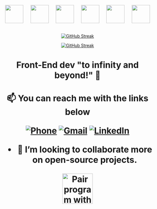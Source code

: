 <div align="center">
  <img
    src="https://cdn.jsdelivr.net/gh/devicons/devicon@latest/icons/html5/html5-plain.svg"
    width="60px"
  />&nbsp;&nbsp;&nbsp;&nbsp;&nbsp;
  <img
    src="https://cdn.jsdelivr.net/gh/devicons/devicon@latest/icons/css3/css3-plain.svg"
    width="60px"
    />&nbsp;&nbsp;&nbsp;&nbsp;&nbsp;
  <img
    src="https://cdn.jsdelivr.net/gh/devicons/devicon@latest/icons/javascript/javascript-plain.svg"
    width="60px"
  />&nbsp;&nbsp;&nbsp;&nbsp;&nbsp;
  <img
    src="https://cdn.jsdelivr.net/gh/devicons/devicon@latest/icons/typescript/typescript-plain.svg"
    width="60px"
  />&nbsp;&nbsp;&nbsp;&nbsp;&nbsp;
  <img
    src="https://cdn.jsdelivr.net/gh/devicons/devicon@latest/icons/react/react-original.svg"
    width="60px"
  />&nbsp;&nbsp;&nbsp;&nbsp;&nbsp;
  <img
    src="https://cdn.jsdelivr.net/gh/devicons/devicon@latest/icons/redux/redux-original.svg"
    width="60px"
  />
  <br />
  <br />
  
 [![GitHub Streak](https://github-readme-stats.vercel.app/api?username=safei-ashraf&show_icons=true&theme=vision-friendly-dark&hide_border=false&properties=ring)](https://git.io/streak-stats)

[![GitHub Streak](https://github-readme-streak-stats.herokuapp.com?user=Safei-Ashraf&theme=neon-dark)](https://git.io/streak-stats)

<h1 align='center'>  Front-End dev "to infinity and beyond!" 🚀<h1/>



:mailbox: You can reach me with the links below



[![Phone](http://img.shields.io/badge/-WhatsApp-rgb(0%2C232%2C118)?style=for-the-badge)](https://wa.me/+201278636403)
[![Gmail](https://img.shields.io/badge/-GMAIL-D14836?style=for-the-badge&logo=gmail&logoColor=white)](mailto:safei.ashraf@gmail.com)
[![LinkedIn](https://img.shields.io/badge/-LINKEDIN-0077B5?style=for-the-badge&logo=linkedin&logoColor=white)](https://www.linkedin.com/in/safeielrahmman/)
<!--[![Safei Ashraf.com](https://img.shields.io/badge/-Website-blue?style=for-the-badge&logo=react&logoColor=white)](https://safei-ashraf.netlify.app/)-->


- 👯 I’m looking to collaborate more on open-source projects.


<a href="mailto:safei.ashraf@gmail.com?subject=Pair%20program%20with%20me" title="Pair program with me!">
  <img  src="http://pairprogramwith.me/badge.png" width="100"
        alt="Pair program with me!" />
</a>
  
  </div>
